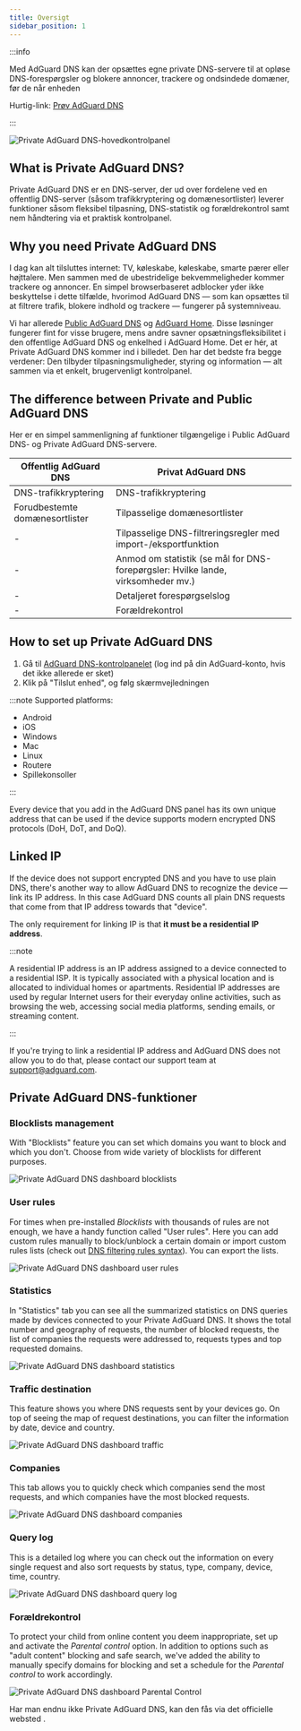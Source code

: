 ```yaml
---
title: Oversigt
sidebar_position: 1
---
```


:::info

Med AdGuard DNS kan der opsættes egne private DNS-servere til at opløse DNS-forespørgsler og blokere annoncer, trackere og ondsindede domæner, før de når enheden

Hurtig-link: [Prøv AdGuard DNS](https://adguard-dns.io/dashboard/)

:::

![Private AdGuard DNS-hovedkontrolpanel](https://cdn.adtidy.org/public/Adguard/Blog/private_adguard_dns/main.png)

## What is Private AdGuard DNS?

Private AdGuard DNS er en DNS-server, der ud over fordelene ved en offentlig DNS-server (såsom trafikkryptering og domænesortlister) leverer funktioner såsom fleksibel tilpasning, DNS-statistik og forældrekontrol samt nem håndtering via et praktisk kontrolpanel.

## Why you need Private AdGuard DNS

I dag kan alt tilsluttes internet: TV, køleskabe, køleskabe, smarte pærer eller højttalere. Men sammen med de ubestridelige bekvemmeligheder kommer trackere og annoncer. En simpel browserbaseret adblocker yder ikke beskyttelse i dette tilfælde, hvorimod AdGuard DNS — som kan opsættes til at filtrere trafik, blokere indhold og trackere — fungerer på systemniveau.

Vi har allerede [Public AdGuard DNS](../public-dns/overview.md) og [AdGuard Home](https://github.com/AdguardTeam/AdGuardHome). Disse løsninger fungerer fint for visse brugere, mens andre savner opsætningsfleksibilitet i den offentlige AdGuard DNS og enkelhed i AdGuard Home. Det er hér, at Private AdGuard DNS kommer ind i billedet. Den har det bedste fra begge verdener: Den tilbyder tilpasningsmuligheder, styring og information — alt sammen via et enkelt, brugervenligt kontrolpanel.

## The difference between Private and Public AdGuard DNS

Her er en simpel sammenligning af funktioner tilgængelige i Public AdGuard DNS- og Private AdGuard DNS-servere.

| Offentlig AdGuard DNS          | Privat AdGuard DNS                                                               |
| ------------------------------ | -------------------------------------------------------------------------------- |
| DNS-trafikkryptering           | DNS-trafikkryptering                                                             |
| Forudbestemte domænesortlister | Tilpasselige domænesortlister                                                    |
| -                              | Tilpasselige DNS-filtreringsregler med import-/eksportfunktion                   |
| -                              | Anmod om statistik (se mål for DNS-forepørgsler: Hvilke lande, virksomheder mv.) |
| -                              | Detaljeret forespørgselslog                                                      |
| -                              | Forældrekontrol                                                                  |

## How to set up Private AdGuard DNS

1. Gå til [AdGuard DNS-kontrolpanelet](https://adguard-dns.io/dashboard/) (log ind på din AdGuard-konto, hvis det ikke allerede er sket)
1. Klik på "Tilslut enhed", og følg skærmvejledningen

:::note Supported platforms:

- Android
- iOS
- Windows
- Mac
- Linux
- Routere
- Spillekonsoller

:::

Every device that you add in the AdGuard DNS panel has its own unique address that can be used if the device supports modern encrypted DNS protocols (DoH, DoT, and DoQ).

## Linked IP

If the device does not support encrypted DNS and you have to use plain DNS, there's another way to allow AdGuard DNS to recognize the device — link its IP address. In this case AdGuard DNS counts all plain DNS requests that come from that IP address towards that "device".

The only requirement for linking IP is that **it must be a residential IP address**.

:::note

A residential IP address is an IP address assigned to a device connected to a residential ISP. It is typically associated with a physical location and is allocated to individual homes or apartments. Residential IP addresses are used by regular Internet users for their everyday online activities, such as browsing the web, accessing social media platforms, sending emails, or streaming content.

:::

If you're trying to link a residential IP address and AdGuard DNS does not allow you to do that, please contact our support team at support@adguard.com.

## Private AdGuard DNS-funktioner

### Blocklists management

With "Blocklists" feature you can set which domains you want to block and which you don't. Сhoose from wide variety of blocklists for different purposes.

![Private AdGuard DNS dashboard blocklists](https://cdn.adtidy.org/public/Adguard/Blog/private_adguard_dns/blocklists.png)

### User rules

For times when pre-installed *Blocklists* with thousands of rules are not enough, we have a handy function called "User rules". Here you can add custom rules manually to block/unblock a certain domain or import custom rules lists (check out [DNS filtering rules syntax](../general/dns-filtering-syntax.md)). You can export the lists.

![Private AdGuard DNS dashboard user rules](https://cdn.adtidy.org/public/Adguard/Blog/private_adguard_dns/import.png)

### Statistics

In "Statistics" tab you can see all the summarized statistics on DNS queries made by devices connected to your Private AdGuard  DNS. It shows the total number and geography of requests, the number of blocked requests, the list of companies the requests were addressed to, requests types and top requested domains.

![Private AdGuard DNS dashboard statistics](https://cdn.adtidy.org/public/Adguard/Blog/private_adguard_dns/statistics.png)

### Traffic destination

This feature shows you where DNS requests sent by your devices go. On top of seeing the map of request destinations, you can filter the information by date, device and country.

![Private AdGuard DNS dashboard traffic](https://cdn.adtidy.org/public/Adguard/Blog/private_adguard_dns/traffic_destination.png)

### Companies

This tab allows you to quickly check which companies send the most requests, and which companies have the most blocked requests.

![Private AdGuard DNS dashboard companies](https://cdn.adtidy.org/public/Adguard/Blog/private_adguard_dns/companies.png)

### Query log

This is a detailed log where you can check out the information on every single request and also sort requests by status, type, company, device, time, country.

![Private AdGuard DNS dashboard query log](https://cdn.adtidy.org/public/Adguard/Blog/private_adguard_dns/query_log.png)

### Forældrekontrol

To protect your child from online content you deem inappropriate, set up and activate the *Parental control* option. In addition to options such as "adult content" blocking and safe search, we've added the ability to manually specify domains for blocking and set a schedule for the *Parental control* to work accordingly.

![Private AdGuard DNS dashboard Parental Control](https://cdn.adtidy.org/public/Adguard/Blog/private_adguard_dns/parental_control.png)

Har man endnu ikke Private AdGuard DNS, kan den fås via det officielle websted [](https://adguard-dns.io/).
